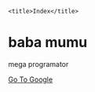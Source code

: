 <!DOCTYPE html>
<html>
<head>

	<title>Index</title>
	
	
</head>

<body>

<h1> baba mumu </h1>

<p> mega programator <p/>

<a href="http://www.google.com">Go To Google</a>
</body>


</html>
